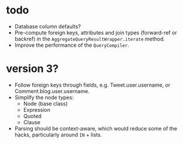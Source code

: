 # todo

* Database column defaults?
* Pre-compute foreign keys, attributes and join types (forward-ref or backref) in the `AggregateQueryResultWrapper.iterate` method.
* Improve the performance of the `QueryCompiler`.

# version 3?

* Follow foreign keys through fields, e.g. Tweet.user.username, or Comment.blog.user.username.
* Simplify the node types:
  * Node (base class)
  * Expression
  * Quoted
  * Clause
* Parsing should be context-aware, which would reduce some of the hacks, particularly around `IN` + lists.
